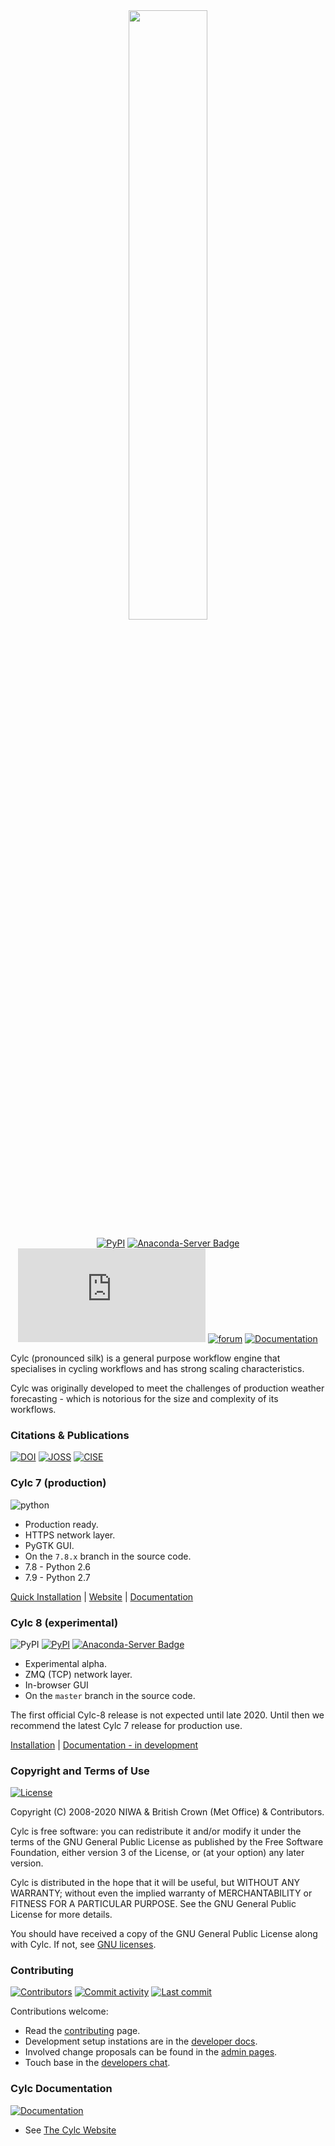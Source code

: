 <center>
<div
  align="center"
>
<img
  src="https://raw.githubusercontent.com/cylc/cylc-admin/master/docs/img/cylc-logo.svg"
  width="50%"
/>

[![PyPI](https://img.shields.io/pypi/v/cylc-flow.svg?color=yellow)](https://pypi.org/project/cylc-flow/)
[![Anaconda-Server Badge](https://anaconda.org/conda-forge/cylc-flow/badges/version.svg)](https://anaconda.org/conda-forge/cylc-flow)
[![chat](https://img.shields.io/matrix/cylc-general:matrix.org)](https://matrix.to/#/#cylc-general:matrix.org)
[![forum](https://img.shields.io/discourse/https/cylc.discourse.group/posts.svg)](https://cylc.discourse.group/)
[![Documentation](https://img.shields.io/website/https/cylc.github.io/doc/built-sphinx/index.html.svg?color=green&label=documentation&up_message=live)](https://cylc.github.io/doc/built-sphinx/index.html)

</div>
</center>

Cylc (pronounced silk) is a general purpose workflow engine 
that specialises in cycling workflows and has strong scaling characteristics.

Cylc was originally developed to meet the challenges of production weather
forecasting - which is notorious for the size and complexity of its workflows.

### Citations & Publications

[![DOI](https://zenodo.org/badge/1836229.svg)](https://zenodo.org/badge/latestdoi/1836229)
[![JOSS](http://joss.theoj.org/papers/10.21105/joss.00737/status.svg)](https://doi.org/10.21105/joss.00737)
[![CISE](https://img.shields.io/website/https/ieeexplore.ieee.org/document/8675433.svg?color=orange&label=CISE&up_message=10.1109%2FMCSE.2019.2906593)](https://ieeexplore.ieee.org/document/8675433)

### Cylc 7 (production)

![python](https://img.shields.io/badge/python-2.6%20%7C%202.7-orange)

* Production ready.
* HTTPS network layer.
* PyGTK GUI.
* On the `7.8.x` branch in the source code.
* 7.8 - Python 2.6
* 7.9 - Python 2.7

[Quick Installation](INSTALL.md) |
[Website](https://cylc.github.io/) |
[Documentation](https://cylc.github.io/documentation)

### Cylc 8 (experimental)

![PyPI](https://img.shields.io/pypi/pyversions/cylc-flow.svg?color=green)
[![PyPI](https://img.shields.io/pypi/v/cylc-flow.svg?color=yellow)](https://pypi.org/project/cylc-flow/)
[![Anaconda-Server Badge](https://anaconda.org/conda-forge/cylc-flow/badges/version.svg)](https://anaconda.org/conda-forge/cylc-flow)

* Experimental alpha.
* ZMQ (TCP) network layer.
* In-browser GUI
* On the `master` branch in the source code.

The first official Cylc-8 release is not expected until late 2020.
Until then we recommend the latest Cylc 7 release for production use.

[Installation](https://cylc.github.io/cylc-doc/8.0a2/html/installation.html) |
[Documentation - in development](https://cylc.github.io/cylc-doc/8.0a2/)

### Copyright and Terms of Use

[![License](https://img.shields.io/github/license/cylc/cylc-flow.svg?color=lightgrey)](https://github.com/cylc/cylc-flow/blob/master/COPYING)

Copyright (C) 2008-2020 NIWA & British Crown (Met Office) & Contributors.
 
Cylc is free software: you can redistribute it and/or modify it under the terms
of the GNU General Public License as published by the Free Software Foundation,
either version 3 of the License, or (at your option) any later version.
 
Cylc is distributed in the hope that it will be useful, but WITHOUT ANY
WARRANTY; without even the implied warranty of MERCHANTABILITY or FITNESS FOR A
PARTICULAR PURPOSE.  See the GNU General Public License for more details.
 
You should have received a copy of the GNU General Public License along with
Cylc.  If not, see [GNU licenses](http://www.gnu.org/licenses/).

### Contributing

[![Contributors](https://img.shields.io/github/contributors/cylc/cylc-flow.svg?color=9cf)](https://github.com/cylc/cylc-flow/graphs/contributors)
[![Commit activity](https://img.shields.io/github/commit-activity/m/cylc/cylc-flow.svg?color=yellowgreen)](https://github.com/cylc/cylc-flow/commits/master)
[![Last commit](https://img.shields.io/github/last-commit/cylc/cylc-flow.svg?color=ff69b4)](https://github.com/cylc/cylc-flow/commits/master)

Contributions welcome:

* Read the [contributing](CONTRIBUTING.md) page.
* Development setup instations are in the
  [developer docs](https://cylc.github.io/cylc-admin/#cylc-8-developer-docs).
* Involved change proposals can be found in the
  [admin pages](https://cylc.github.io/cylc-admin/#change-proposals).
* Touch base in the
  [developers chat](https://matrix.to/#/#cylc-general:matrix.org).


### Cylc Documentation

[![Documentation](https://img.shields.io/website/https/cylc.github.io/doc/built-sphinx/index.html.svg?color=green&label=documentation&up_message=live)](https://cylc.github.io/doc/built-sphinx/index.html)

* See [The Cylc Website](https://cylc.github.io/)
